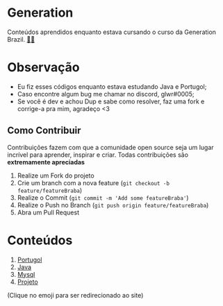# Generation

Conteúdos aprendidos enquanto estava cursando o curso da Generation Brazil. 
<a target='_blank' href="https://brazil.generation.org/">
👨‍🎓
</a>

# Observação

- Eu fiz esses códigos enquanto estava estudando Java e Portugol;
- Caso encontre algum bug me chamar no discord, glwr#0005;
- Se você é dev e achou Dup e sabe como resolver,
faz uma fork e corrige-a pra mim, agradeço <3


## Como Contribuir

Contribuições fazem com que a comunidade open source seja um lugar incrível para aprender, inspirar e criar. Todas contribuições
são **extremamente apreciadas**

1. Realize um Fork do projeto
2. Crie um branch com a nova feature (`git checkout -b feature/featureBraba`)
3. Realize o Commit (`git commit -m 'Add some featureBraba'`)
4. Realize o Push no Branch (`git push origin feature/featureBraba`)
5. Abra um Pull Request

# Conteúdos
1. [Portugol](/Portugol/Portugol.md)
2. [Java](/Java/Java.md)
3. [Mysql](/Mysql/README.md)
4. [Projeto](/Projeto/README.md)


 (Clique no emoji para ser redirecionado ao site)